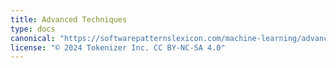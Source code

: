 ```yaml
---
title: Advanced Techniques
type: docs
canonical: "https://softwarepatternslexicon.com/machine-learning/advanced-techniques"
license: "© 2024 Tokenizer Inc. CC BY-NC-SA 4.0"
---
```

